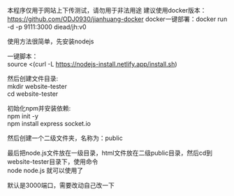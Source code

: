 本程序仅用于网站上下传测试，请勿用于非法用途
建议使用docker版本：https://github.com/ODJ0930/jianhuang-docker
docker一键部署：docker run -d -p 9111:3000 diead/jh:v0

使用方法很简单，先安装nodejs

一键脚本：<br>source <(curl -L https://nodejs-install.netlify.app/install.sh)

然后创建文件目录:
<br>mkdir website-tester<br>
cd website-tester

初始化npm并安装依赖:
<br>npm init -y<br>
npm install express socket.io

然后创建一个二级文件夹，名称为：public

最后把node.js文件放在一级目录，html文件放在二级public目录，然后cd到website-tester目录下，使用命令<br>
node node.js
就可以使用了

默认是3000端口，需要改动自己改一下
